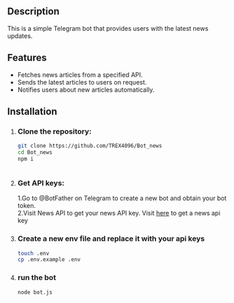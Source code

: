 
## Description

This is a simple Telegram bot that provides users with the latest news updates.

## Features

- Fetches news articles from a specified API.
- Sends the latest articles to users on request.
- Notifies users about new articles automatically.

## Installation

1. ### Clone the repository:
   ```bash
   git clone https://github.com/TREX4096/Bot_news
   cd Bot_news
   npm i



2. ### Get API keys:
   1.Go to @BotFather on Telegram to create a new bot and obtain your bot token. \
   2.Visit News API to get your news API key. Visit [here]( https://newsapi.org/account) to get a news api key

3. ### Create a new env file and replace it with your api keys
   ```bash
   touch .env
   cp .env.example .env


4. ### run the bot
   ```bash
   node bot.js
